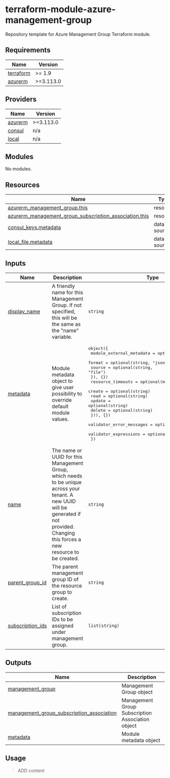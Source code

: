 # terraform-module-azure-management-group

Repository template for Azure Management Group Terraform module.

<!-- BEGIN_TF_DOCS -->
## Requirements

| Name | Version |
|------|---------|
| <a name="requirement_terraform"></a> [terraform](#requirement\_terraform) | >= 1.9 |
| <a name="requirement_azurerm"></a> [azurerm](#requirement\_azurerm) | >=3.113.0 |

## Providers

| Name | Version |
|------|---------|
| <a name="provider_azurerm"></a> [azurerm](#provider\_azurerm) | >=3.113.0 |
| <a name="provider_consul"></a> [consul](#provider\_consul) | n/a |
| <a name="provider_local"></a> [local](#provider\_local) | n/a |

## Modules

No modules.

## Resources

| Name | Type |
|------|------|
| [azurerm_management_group.this](https://registry.terraform.io/providers/hashicorp/azurerm/latest/docs/resources/management_group) | resource |
| [azurerm_management_group_subscription_association.this](https://registry.terraform.io/providers/hashicorp/azurerm/latest/docs/resources/management_group_subscription_association) | resource |
| [consul_keys.metadata](https://registry.terraform.io/providers/hashicorp/consul/latest/docs/data-sources/keys) | data source |
| [local_file.metadata](https://registry.terraform.io/providers/hashicorp/local/latest/docs/data-sources/file) | data source |

## Inputs

| Name | Description | Type | Default | Required |
|------|-------------|------|---------|:--------:|
| <a name="input_display_name"></a> [display\_name](#input\_display\_name) | A friendly name for this Management Group. If not specified, this will be the same as the "name" variable. | `string` | `""` | no |
| <a name="input_metadata"></a> [metadata](#input\_metadata) | Module metadata object to give user possibility to override default module values. | <pre>object({<br>    module_external_metadata = optional(object({<br>      format = optional(string, "json")<br>      source = optional(string, "file")<br>    }), {})<br>    resource_timeouts = optional(map(object({<br>      create = optional(string)<br>      read   = optional(string)<br>      update = optional(string)<br>      delete = optional(string)<br>    })), {})<br>    validator_error_messages = optional(map(string), {})<br>    validator_expressions    = optional(map(string), {})<br>  })</pre> | <pre>{<br>  "resource_timeouts": {<br>    "name": {<br>      "create": "30m",<br>      "update": "30s"<br>    }<br>  }<br>}</pre> | no |
| <a name="input_name"></a> [name](#input\_name) | The name or UUID for this Management Group, which needs to be unique across your tenant. A new UUID will be generated if not provided. Changing this forces a new resource to be created. | `string` | n/a | yes |
| <a name="input_parent_group_id"></a> [parent\_group\_id](#input\_parent\_group\_id) | The parent management group ID of the resource group to create. | `string` | `""` | no |
| <a name="input_subscription_ids"></a> [subscription\_ids](#input\_subscription\_ids) | List of subscription IDs to be assigned under management group. | `list(string)` | `[]` | no |

## Outputs

| Name | Description |
|------|-------------|
| <a name="output_management_group"></a> [management\_group](#output\_management\_group) | Management Group object |
| <a name="output_management_group_subscription_association"></a> [management\_group\_subscription\_association](#output\_management\_group\_subscription\_association) | Management Group Subscription Association object |
| <a name="output_metadata"></a> [metadata](#output\_metadata) | Module metadata object |
<!-- END_TF_DOCS -->

## Usage

> ADD content